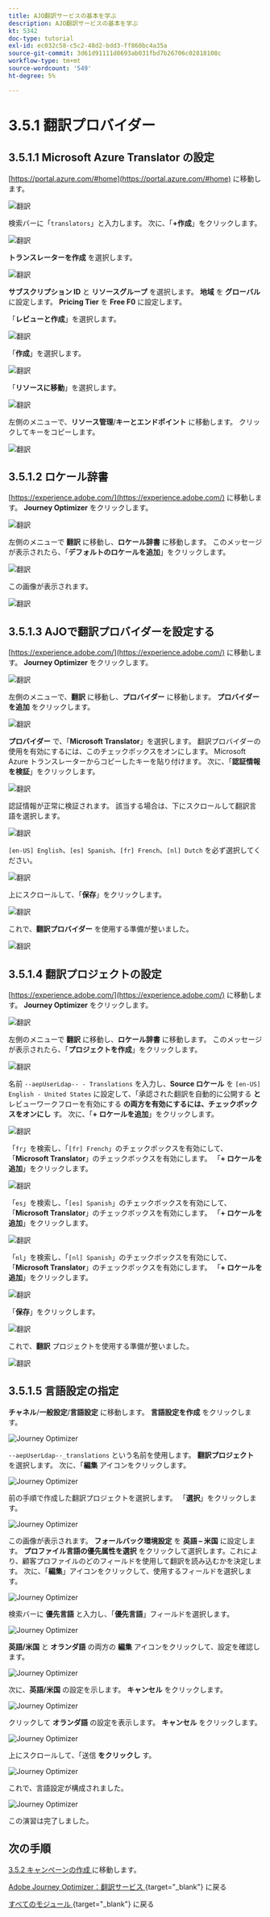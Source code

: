 ```yaml
---
title: AJO翻訳サービスの基本を学ぶ
description: AJO翻訳サービスの基本を学ぶ
kt: 5342
doc-type: tutorial
exl-id: ec032c58-c5c2-48d2-bdd3-ff860bc4a35a
source-git-commit: 3d61d91111d8693ab031fbd7b26706c02818108c
workflow-type: tm+mt
source-wordcount: '549'
ht-degree: 5%

---
```


# 3.5.1 翻訳プロバイダー

## 3.5.1.1 Microsoft Azure Translator の設定

[https://portal.azure.com/#home](https://portal.azure.com/#home) に移動します。

![ 翻訳 ](./images/transl1.png)

検索バーに「`translators`」と入力します。 次に、「**+作成**」をクリックします。

![ 翻訳 ](./images/transl2.png)

**トランスレーターを作成** を選択します。

![ 翻訳 ](./images/transl3.png)

**サブスクリプション ID** と **リソースグループ** を選択します。
**地域** を **グローバル** に設定します。
**Pricing Tier** を **Free F0** に設定します。

「**レビューと作成**」を選択します。

![ 翻訳 ](./images/transl4.png)

「**作成**」を選択します。

![ 翻訳 ](./images/transl5.png)

「**リソースに移動**」を選択します。

![ 翻訳 ](./images/transl6.png)

左側のメニューで、**リソース管理**/**キーとエンドポイント** に移動します。 クリックしてキーをコピーします。

![ 翻訳 ](./images/transl7.png)

## 3.5.1.2 ロケール辞書

[https://experience.adobe.com/](https://experience.adobe.com/) に移動します。 **Journey Optimizer** をクリックします。

![ 翻訳 ](./images/ajolp1.png)

左側のメニューで **翻訳** に移動し、**ロケール辞書** に移動します。 このメッセージが表示されたら、「**デフォルトのロケールを追加**」をクリックします。

![ 翻訳 ](./images/locale1.png)

この画像が表示されます。

![ 翻訳 ](./images/locale2.png)

## 3.5.1.3 AJOで翻訳プロバイダーを設定する

[https://experience.adobe.com/](https://experience.adobe.com/) に移動します。 **Journey Optimizer** をクリックします。

![ 翻訳 ](./images/ajolp1.png)

左側のメニューで、**翻訳** に移動し、**プロバイダー** に移動します。 **プロバイダーを追加** をクリックします。

![ 翻訳 ](./images/transl8.png)

**プロバイダー** で、「**Microsoft Translator**」を選択します。 翻訳プロバイダーの使用を有効にするには、このチェックボックスをオンにします。 Microsoft Azure トランスレーターからコピーしたキーを貼り付けます。 次に、「**認証情報を検証**」をクリックします。

![ 翻訳 ](./images/transl9.png)

認証情報が正常に検証されます。 該当する場合は、下にスクロールして翻訳言語を選択します。

![ 翻訳 ](./images/transl10.png)

`[en-US] English`、`[es] Spanish`、`[fr] French`、`[nl] Dutch` を必ず選択してください。

![ 翻訳 ](./images/transl11.png)

上にスクロールして、「**保存**」をクリックします。

![ 翻訳 ](./images/transl12.png)

これで、**翻訳プロバイダー** を使用する準備が整いました。

![ 翻訳 ](./images/transl13.png)

## 3.5.1.4 翻訳プロジェクトの設定

[https://experience.adobe.com/](https://experience.adobe.com/) に移動します。 **Journey Optimizer** をクリックします。

![ 翻訳 ](./images/ajolp1.png)

左側のメニューで **翻訳** に移動し、**ロケール辞書** に移動します。 このメッセージが表示されたら、「**プロジェクトを作成**」をクリックします。

![ 翻訳 ](./images/ajoprovider1.png)

名前 `--aepUserLdap-- - Translations` を入力し、**Source ロケール** を `[en-US] English - United States` に設定して、「承認された翻訳を自動的に公開する **と** レビューワークフローを有効にする **の両方を有効にするには、チェックボックスをオンにし** す。 次に、「**+ ロケールを追加**」をクリックします。

![ 翻訳 ](./images/ajoprovider1a.png)

「`fr`」を検索し、「`[fr] French`」のチェックボックスを有効にして、「**Microsoft Translator**」のチェックボックスを有効にします。 「**+ ロケールを追加**」をクリックします。

![ 翻訳 ](./images/ajoprovider2.png)

「`es`」を検索し、「`[es] Spanish`」のチェックボックスを有効にして、「**Microsoft Translator**」のチェックボックスを有効にします。 「**+ ロケールを追加**」をクリックします。

![ 翻訳 ](./images/ajoprovider3.png)

「`nl`」を検索し、「`[nl] Spanish`」のチェックボックスを有効にして、「**Microsoft Translator**」のチェックボックスを有効にします。 「**+ ロケールを追加**」をクリックします。

![ 翻訳 ](./images/ajoprovider6.png)

「**保存**」をクリックします。

![ 翻訳 ](./images/ajoprovider8.png)

これで、**翻訳** プロジェクトを使用する準備が整いました。

![ 翻訳 ](./images/ajoprovider9.png)

## 3.5.1.5 言語設定の指定

**チャネル**/**一般設定**/**言語設定** に移動します。 **言語設定を作成** をクリックします。

![Journey Optimizer](./images/camploc6.png)

`--aepUserLdap--_translations` という名前を使用します。 **翻訳プロジェクト** を選択します。 次に、「**編集** アイコンをクリックします。

![Journey Optimizer](./images/camploc7.png)

前の手順で作成した翻訳プロジェクトを選択します。 「**選択**」をクリックします。

![Journey Optimizer](./images/camploc8.png)

この画像が表示されます。 **フォールバック環境設定** を **英語 – 米国** に設定します。 **プロファイル言語の優先属性を選択** をクリックして選択します。これにより、顧客プロファイルのどのフィールドを使用して翻訳を読み込むかを決定します。 次に、「**編集**」アイコンをクリックして、使用するフィールドを選択します。

![Journey Optimizer](./images/camploc9.png)

検索バーに **優先言語** と入力し、「**優先言語**」フィールドを選択します。

![Journey Optimizer](./images/camploc10.png)

**英語/米国** と **オランダ語** の両方の **編集** アイコンをクリックして、設定を確認します。

![Journey Optimizer](./images/camploc11.png)

次に、**英語/米国** の設定を示します。 **キャンセル** をクリックします。

![Journey Optimizer](./images/camploc12.png)

クリックして **オランダ語** の設定を表示します。 **キャンセル** をクリックします。

![Journey Optimizer](./images/camploc13.png)

上にスクロールして、「送信 **をクリックし** す。

![Journey Optimizer](./images/camploc14.png)

これで、言語設定が構成されました。

![Journey Optimizer](./images/camploc15.png)

この演習は完了しました。

## 次の手順

[3.5.2 キャンペーンの作成 ](./ex2.md) に移動します。

[Adobe Journey Optimizer：翻訳サービス ](./ajotranslationsvcs.md){target="_blank"} に戻る

[ すべてのモジュール ](./../../../../overview.md){target="_blank"} に戻る
